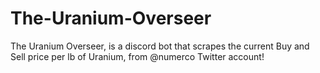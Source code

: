 # The-Uranium-Overseer
The Uranium Overseer, is a discord bot that scrapes the current Buy and Sell price per lb of Uranium, from @numerco Twitter account!

